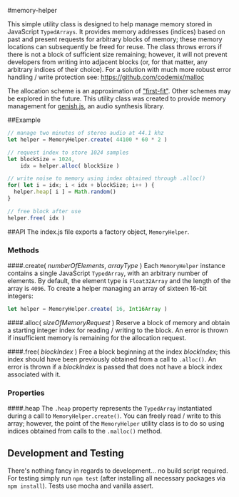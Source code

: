 #memory-helper

This simple utility class is designed to help manage memory stored in JavaScript `TypedArrays`.
It provides memory addresses (indices) based on past and present requests for arbitrary
blocks of memory; these memory locations can subsequently be freed for reuse. The class
throws errors if there is not a block of sufficient size remaining; however, it will not
prevent developers from writing into adjacent blocks (or, for that matter, any arbitrary indices of their choice). For a solution with much more robust error handling / write protection see: https://github.com/codemix/malloc

The allocation scheme is an approximation of ["first-fit"](http://www.memorymanagement.org/mmref/alloc.html#mmref-alloc-first-fit). Other schemes
may be explored in the future. This utility class was created to provide memory management for [genish.js](http://www.charlie-roberts.com/genish), an audio synthesis library.

##Example
```javascript
// manage two minutes of stereo audio at 44.1 khz
let helper = MemoryHelper.create( 44100 * 60 * 2 )

// request index to store 1024 samples
let blockSize = 1024,
    idx = helper.alloc( blockSize )

// write noise to memory using index obtained through .alloc()
for( let i = idx; i < idx + blockSize; i++ ) {
  helper.heap[ i ] = Math.random()
}

// free block after use
helper.free( idx )
```

##API
The index.js file exports a factory object, `MemoryHelper`.

### Methods
####.create( *numberOfElements*, *arrayType* )
Each `MemoryHelper` instance contains a single JavaScript `TypedArray`, with an arbitrary number of elements.
By default, the element type is `Float32Array` and the length of the array is `4096`. To create a helper managing
an array of sixteen 16-bit integers:

```javascript
let helper = MemoryHelper.create( 16, Int16Array )
```

####.alloc( *sizeOfMemoryRequest* )
Reserve a block of memory and obtain a starting integer index for reading / writing to the block. An error is thrown if insufficient memory is remaining for the allocation request.

####.free( *blockIndex* )
Free a block beginning at the index *blockIndex*; this index should have been previously obtained from a call to `.alloc()`. An error is thrown if a *blockIndex* is passed that does not have a block index associated with it.

### Properties
####.heap
The `.heap` property represents the `TypedArray` instantiated during a call to `MemoryHelper.create()`. You can freely
read / write to this array; however, the point of the `MemoryHelper` utility class is to do so using indices obtained from calls to the `.malloc()` method.

## Development and Testing
There's nothing fancy in regards to development... no build script required. For testing simply run `npm test` (after installing all necessary packages via `npm install`). Tests use mocha and vanilla assert.
